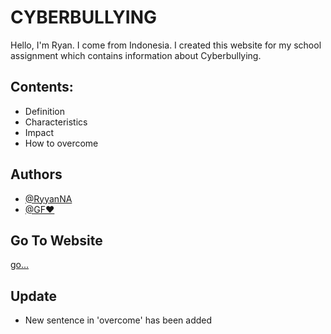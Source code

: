 # CYBERBULLYING
Hello, I'm Ryan. I come from Indonesia. I created this website for my school assignment which contains information about Cyberbullying.

## Contents:
- Definition
- Characteristics
- Impact
- How to overcome

## Authors

- [@RyyanNA](https://github.com/RyyanNA)
- [@GF❤️](https://www.instagram.com/ayuwedda/)

## Go To Website
[go...](https://ryyanna.github.io/cyberbullying/)

## Update
- New sentence in 'overcome' has been added
